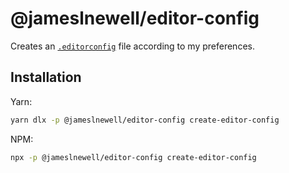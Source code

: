 # @jameslnewell/editor-config

Creates an [`.editorconfig`](https://editorconfig.org/) file according to my preferences.

## Installation

Yarn:

```bash
yarn dlx -p @jameslnewell/editor-config create-editor-config
```

NPM:

```bash
npx -p @jameslnewell/editor-config create-editor-config
```
